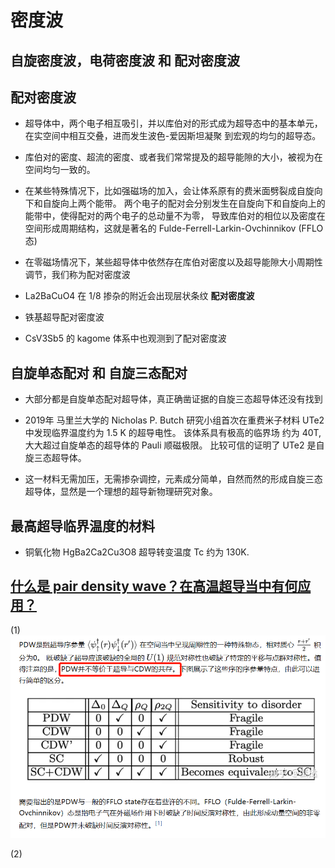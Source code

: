 # 密度波

## 自旋密度波，电荷密度波 和 配对密度波

## 配对密度波

* 超导体中，两个电子相互吸引，并以库伯对的形式成为超导态中的基本单元，在实空间中相互交叠，进而发生波色-爱因斯坦凝聚
到宏观的均匀的超导态。

* 库伯对的密度、超流的密度、或者我们常常提及的超导能隙的大小，被视为在空间均匀一致的。

* 在某些特殊情况下，比如强磁场的加入，会让体系原有的费米面劈裂成自旋向下和自旋向上两个能带。
两个电子的配对会分别发生在自旋向下和自旋向上的能带中，使得配对的两个电子的总动量不为零，
导致库伯对的相位以及密度在空间形成周期结构，这就是著名的 Fulde-Ferrell-Larkin-Ovchinnikov (FFLO态)

* 在零磁场情况下，某些超导体中依然存在库伯对密度以及超导能隙大小周期性调节，我们称为配对密度波

* La2BaCuO4 在 1/8 掺杂的附近会出现层状条纹 **配对密度波**

* 铁基超导配对密度波

* CsV3Sb5 的 kagome 体系中也观测到了配对密度波

## 自旋单态配对 和 自旋三态配对

* 大部分都是自旋单态配对超导体，真正确凿证据的自旋三态超导体还没有找到

* 2019年 马里兰大学的 Nicholas P. Butch 研究小组首次在重费米子材料 UTe2 中发现临界温度约为 1.5 K 的超导电性。
该体系具有极高的临界场 约为 40T, 大大超过自旋单态的超导体的 Pauli 顺磁极限。
比较可信的证明了 UTe2 是自旋三态超导体。

* 这一材料无需加压，无需掺杂调控，元素成分简单，自然而然的形成自旋三态超导体，显然是一个理想的超导新物理研究对象。

## 最高超导临界温度的材料

* 铜氧化物 HgBa2Ca2Cu3O8 超导转变温度 Tc 约为 130K.

## [什么是 pair density wave？在高温超导当中有何应用？](https://www.zhihu.com/question/428108693)

(1) ![](https://github.com/yangyuan16/Literatures_reading/blob/main/strong_correlated_electrons/figs-density-wave/fig1.png)

(2) 